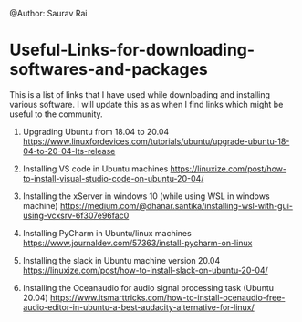 @Author: Saurav Rai 
# Useful-Links-for-downloading-softwares-and-packages
This is a list of links that I have used while downloading and installing various software. I will update this as as when I find links which might be useful to the community.

1. Upgrading Ubuntu from 18.04 to 20.04
https://www.linuxfordevices.com/tutorials/ubuntu/upgrade-ubuntu-18-04-to-20-04-lts-release

2. Installing VS code in Ubuntu machines
https://linuxize.com/post/how-to-install-visual-studio-code-on-ubuntu-20-04/

3. Installing the xServer in windows 10 (while using WSL in windows machine)
https://medium.com/@dhanar.santika/installing-wsl-with-gui-using-vcxsrv-6f307e96fac0

4. Installing PyCharm in Ubuntu/linux machines
https://www.journaldev.com/57363/install-pycharm-on-linux

5. Installing the slack in Ubuntu machine version 20.04
 https://linuxize.com/post/how-to-install-slack-on-ubuntu-20-04/
 
6. Installing the Oceanaudio for audio signal processing task (Ubuntu 20.04)
https://www.itsmarttricks.com/how-to-install-ocenaudio-free-audio-editor-in-ubuntu-a-best-audacity-alternative-for-linux/


